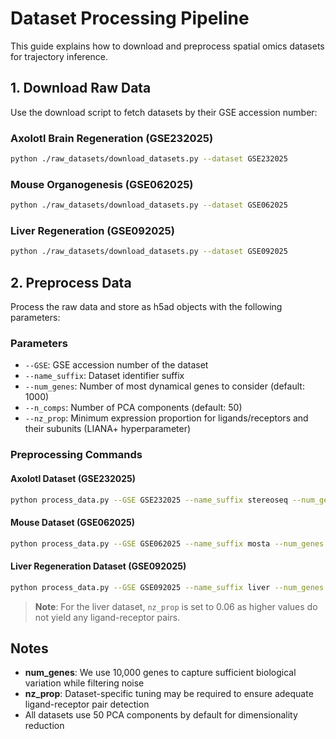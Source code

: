 # Dataset Processing Pipeline

This guide explains how to download and preprocess spatial omics datasets for trajectory inference.

## 1. Download Raw Data

Use the download script to fetch datasets by their GSE accession number:

### Axolotl Brain Regeneration (GSE232025)
```bash
python ./raw_datasets/download_datasets.py --dataset GSE232025
```

### Mouse Organogenesis (GSE062025)
```bash
python ./raw_datasets/download_datasets.py --dataset GSE062025
```

### Liver Regeneration (GSE092025)
```bash
python ./raw_datasets/download_datasets.py --dataset GSE092025
```

## 2. Preprocess Data

Process the raw data and store as h5ad objects with the following parameters:

### Parameters

- `--GSE`: GSE accession number of the dataset
- `--name_suffix`: Dataset identifier suffix
- `--num_genes`: Number of most dynamical genes to consider (default: 1000)
- `--n_comps`: Number of PCA components (default: 50)
- `--nz_prop`: Minimum expression proportion for ligands/receptors and their subunits (LIANA+ hyperparameter)

### Preprocessing Commands

#### Axolotl Dataset (GSE232025)
```bash
python process_data.py --GSE GSE232025 --name_suffix stereoseq --num_genes 10000 --nz_prop 0.1
```

#### Mouse Dataset (GSE062025)
```bash
python process_data.py --GSE GSE062025 --name_suffix mosta --num_genes 10000 --nz_prop 0.1
```

#### Liver Regeneration Dataset (GSE092025)
```bash
python process_data.py --GSE GSE092025 --name_suffix liver --num_genes 10000 --nz_prop 0.06
```

> **Note**: For the liver dataset, `nz_prop` is set to 0.06 as higher values do not yield any ligand-receptor pairs.

## Notes

- **num_genes**: We use 10,000 genes to capture sufficient biological variation while filtering noise
- **nz_prop**: Dataset-specific tuning may be required to ensure adequate ligand-receptor pair detection
- All datasets use 50 PCA components by default for dimensionality reduction